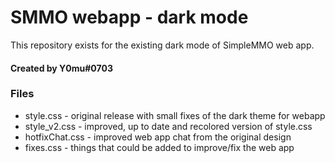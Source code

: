 # SMMO webapp - dark mode
This repository exists for the existing dark mode of SimpleMMO web app.
#### Created by Y0mu#0703

### Files
- style.css - original release with small fixes of the dark theme for webapp
- style_v2.css - improved, up to date and recolored version of style.css
- hotfixChat.css - improved web app chat from the original design
- fixes.css - things that could be added to improve/fix the web app

